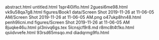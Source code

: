 abstract.html
untitled.html
1spr4l0iflo.html
2guesi6me98.html
vk9u58qa7g8.html
figures/Book1
data/Screen Shot 2019-11-26 at 11-06-05 AM/Screen Shot 2019-11-26 at 11-06-05 AM.png
o47ukp8hn48.html
penh9licni.md
figures/Screen Shot 2019-11-26 at 11-06-05 AM
8juqke46u.html
pl3nivq6gs.tex
5lcnsjcf9r8.md
r8mc8t4t1ko.html
qsiidvvefe.html
93rsd65msqo.md
diadqrmg9fo.html